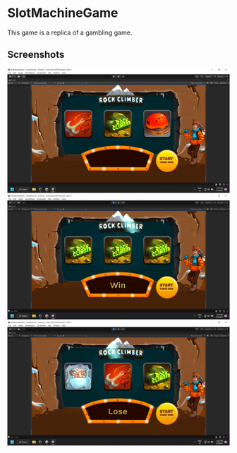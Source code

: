 # SlotMachineGame
This game is a replica of a gambling game.
## Screenshots

<img src="https://github.com/P4REX0/SlotMachineGame/blob/main/IMG/Screenshot%20(62).png" width="800">

<img src="https://github.com/P4REX0/SlotMachineGame/blob/main/IMG/Screenshot%20(67).png" width="800">

<img src="https://github.com/P4REX0/SlotMachineGame/blob/main/IMG/Screenshot%20(68).png" width="800">
